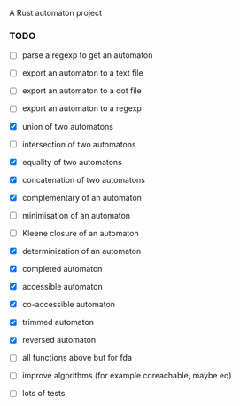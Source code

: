 A Rust automaton project

### TODO
- [ ] parse a regexp to get an automaton
- [ ] export an automaton to a text file
- [ ] export an automaton to a dot file
- [ ] export an automaton to a regexp

- [x] union of two automatons
- [ ] intersection of two automatons
- [x] equality of two automatons
- [x] concatenation of two automatons
- [x] complementary of an automaton
- [ ] minimisation of an automaton
- [ ] Kleene closure of an automaton
- [x] determinization of an automaton
- [x] completed automaton
- [x] accessible automaton
- [x] co-accessible automaton
- [x] trimmed automaton
- [x] reversed automaton

- [ ] all functions above but for fda
- [ ] improve algorithms (for example coreachable, maybe eq)
- [ ] lots of tests
